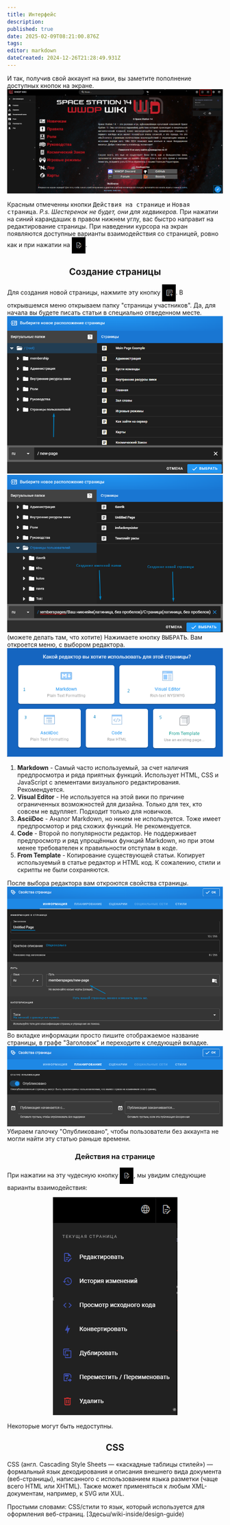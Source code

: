 ```yaml
---
title: Интерфейс
description: 
published: true
date: 2025-02-09T08:21:00.876Z
tags: 
editor: markdown
dateCreated: 2024-12-26T21:28:49.931Z
---
```



И так, получив свой аккаунт на вики, вы заметите пополнение доступных кнопок на экране. 
![screenshot_58.png](/guides/wiki/screenshot_58.png)

Красным отмеченны кнопки <kbd>Действия на странице</kbd> и <kbd>Новая страница</kbd>.
*P.s. Шестеренок не будет, они для хедвикеров.*
При нажатии на синий карандашик в правом нижнем углу, вас быстро направит на редактирование страницы. При наведении курсора на экран появляются доступные варианты взаимодействия со страницей, ровно как и при нажатии на  <img src="/guides/wiki/red.png" alt="securityarmor.png" style="vertical-align: middle; width: 32px;">.

## <center> Создание страницы

Для создания новой страницы, нажмите эту кнопку <img src="/guides/wiki/new.png" alt="securityarmor.png" style="vertical-align: middle; width: 32px;">.
В открывшемся меню открываем папку "страницы участников". Да, для начала вы будете писать статьи в специально отведенном месте. 
![screenshot_61.png](/guides/wiki/screenshot_61.png)
![screenshot_65.png](/guides/wiki/screenshot_65.png)
(можете делать там, что хотите)
Нажимаете кнопку <kbd>ВЫБРАТЬ</kbd>.
Вам откроется меню, с выбором редактора.
![screenshot_66.png](/guides/wiki/screenshot_66.png)

1. **Markdown** - Самый часто используемый, за счет наличия предпросмотра и ряда приятных функций. Использует HTML, CSS и JavaScript с элементами визуального редактирования. Рекомендуется.
2. **Visual Editor** - Не используется на этой вики по причине ограниченных возможностей для дизайна. Только для тех, кто совсем не вдупляет. Подходит только для новичков.
3. **AsciiDoc** - Аналог Markdown, но никем не используется. Тоже имеет предпросмотор и ряд схожих функций. Не рекомендуется.
4. **Code** - Второй по популярности редактор. Не поддерживает предпросмотр и ряд упрощённых функций Markdown, но при этом менее требователен к правильности отступам в коде.
5. **From Template** - Копирование существующей статьи. Копирует используемый в статье редактор и HTML код. К сожалению, стили и скрипты не были сохраняются.

После выбора редактора вам откроются свойства страницы.
![screenshot_67.png](/guides/wiki/screenshot_67.png)
Во вкладке информации просто пишите отображаемое название страницы, в графе "Заголовок" и переходите к следующей вкладке.
![screenshot_68.png](/guides/wiki/screenshot_68.png)
Убираем галочку "Опубликовано", чтобы пользователи без аккаунта не могли найти эту статью раньше времени.

### <center>Действия на странице
При нажатии на эту чудесную кнопку <img src="/guides/wiki/red.png" alt="securityarmor.png" style="vertical-align: middle; width: 32px;">, мы увидим следующие варианты взаимодействия:

<center>

![screenshot_59.png](/guides/wiki/screenshot_59.png)

  </center>

Некоторые могут быть недоступны.

## <center>CSS 

CSS (англ. Cascading Style Sheets — «каскадные таблицы стилей») — формальный язык декодирования и описания внешнего вида документа (веб-страницы), написанного с использованием языка разметки (чаще всего HTML или XHTML). Также может применяться к любым XML-документам, например, к SVG или XUL.

Простыми словами: CSS/стили то язык, который используется для оформления веб-страниц. [Здесьu/wiki-inside/design-guide)
